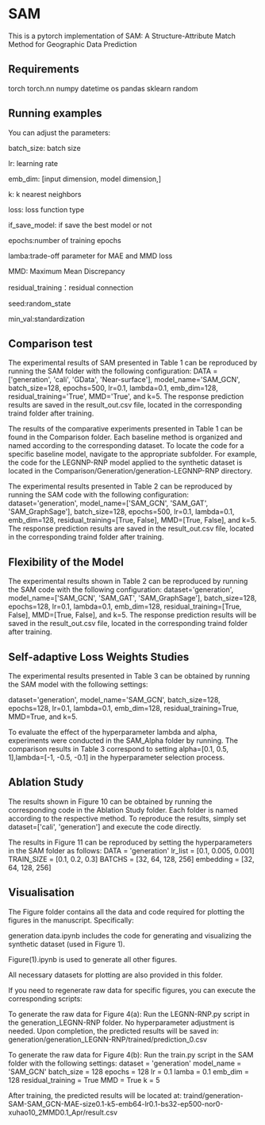 # SAM
This is a pytorch implementation of SAM: A Structure-Attribute Match Method for Geographic Data Prediction
## Requirements
torch
torch.nn
numpy
datetime
os
pandas
sklearn
random

## Running examples
You can adjust the parameters:

batch_size: batch size

lr: learning rate

emb_dim: [input dimension, model dimension,]

k: k nearest neighbors

loss: loss function type

if_save_model: if save the best model or not

epochs:number of training epochs

lamba:trade-off parameter for MAE and MMD loss

MMD: Maximum Mean Discrepancy

residual_training：residual connection

seed:random_state

min_val:standardization

## Comparison test

The experimental results of SAM presented in Table 1 can be reproduced by running the SAM folder with the following configuration:
DATA = ['generation', 'cali', 'GData', 'Near-surface'], model_name='SAM_GCN', batch_size=128, epochs=500, lr=0.1, lambda=0.1, emb_dim=128, residual_training='True', MMD='True', and k=5.
The response prediction results are saved in the result_out.csv file, located in the corresponding traind folder after training.


The results of the comparative experiments presented in Table 1 can be found in the Comparison folder. Each baseline method is organized and named according to the corresponding dataset. To locate the code for a specific baseline model, navigate to the appropriate subfolder. For example, the code for the LEGNNP-RNP model applied to the synthetic dataset is located in the Comparison/Generation/generation-LEGNNP-RNP directory.

The experimental results presented in Table 2 can be reproduced by running the SAM code with the following configuration:
dataset='generation', model_name=['SAM_GCN', 'SAM_GAT', 'SAM_GraphSage'], batch_size=128, epochs=500, lr=0.1, lambda=0.1, emb_dim=128, residual_training=[True, False], MMD=[True, False], and k=5.
The response prediction results are saved in the result_out.csv file, located in the corresponding traind folder after training.

## Flexibility of the Model

The experimental results shown in Table 2 can be reproduced by running the SAM code with the following configuration:
dataset='generation', model_name=['SAM_GCN', 'SAM_GAT', 'SAM_GraphSage'], batch_size=128, epochs=128, lr=0.1, lambda=0.1, emb_dim=128, residual_training=[True, False], MMD=[True, False], and k=5.
The response prediction results will be saved in the result_out.csv file, located in the corresponding traind folder after training.

## Self-adaptive Loss Weights Studies
The experimental results presented in Table 3 can be obtained by running the SAM model with the following settings:

dataset='generation', model_name='SAM_GCN', batch_size=128, epochs=128, lr=0.1, lambda=0.1, emb_dim=128, residual_training=True, MMD=True, and k=5.

To evaluate the effect of the hyperparameter lambda and alpha, experiments were conducted in the SAM_Alpha folder by running. The comparison results in Table 3 correspond to setting alpha=[0.1, 0.5, 1],lambda=[-1, -0.5, -0.1] in the hyperparameter selection process.

## Ablation Study
The results shown in Figure 10 can be obtained by running the corresponding code in the Ablation Study folder. Each folder is named according to the respective method. To reproduce the results, simply set dataset=['cali', 'generation'] and execute the code directly.

The results in Figure 11 can be reproduced by setting the hyperparameters in the SAM folder as follows:
    DATA = 'generation'
    lr_list = [0.1, 0.005, 0.001]
    TRAIN_SIZE = [0.1, 0.2, 0.3]
    BATCHS = [32, 64, 128, 256]
    embedding = [32, 64, 128, 256]

## Visualisation
The Figure folder contains all the data and code required for plotting the figures in the manuscript. Specifically:

generation data.ipynb includes the code for generating and visualizing the synthetic dataset (used in Figure 1).

Figure(1).ipynb is used to generate all other figures.

All necessary datasets for plotting are also provided in this folder.

If you need to regenerate raw data for specific figures, you can execute the corresponding scripts:

To generate the raw data for Figure 4(a):
Run the LEGNN-RNP.py script in the generation_LEGNN-RNP folder.
No hyperparameter adjustment is needed.
Upon completion, the predicted results will be saved in:
generation/generation_LEGNN-RNP/trained/prediction_0.csv

To generate the raw data for Figure 4(b):
Run the train.py script in the SAM folder with the following settings:
dataset = 'generation'
model_name = 'SAM_GCN'
batch_size = 128
epochs = 128
lr = 0.1
lamba = 0.1
emb_dim = 128
residual_training = True
MMD = True
k = 5

After training, the predicted results will be located at:
traind/generation-SAM-SAM_GCN-MAE-size0.1-k5-emb64-lr0.1-bs32-ep500-nor0-xuhao10_2MMD0.1_Apr/result.csv

